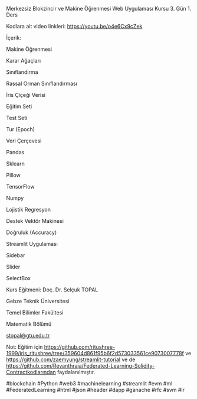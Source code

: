 Merkezsiz Blokzincir ve Makine Öğrenmesi Web Uygulaması Kursu 3. Gün 1. Ders

Kodlara ait video linkleri: https://youtu.be/o4e6Cx9cZek


İçerik:

Makine Öğrenmesi

Karar Ağaçları

Sınıflandırma

Rassal Orman Sınıflandırması

İris Çiçeği Verisi

Eğitim Seti

Test Seti

Tur (Epoch)

Veri Çerçevesi

Pandas

Sklearn

Pillow 

TensorFlow

Numpy

Lojistik Regresyon

Destek Vektör Makinesi

Doğruluk (Accuracy)

Streamlit Uygulaması

Sidebar

Slider

SelectBox


Kurs Eğitmeni: Doç. Dr. Selçuk TOPAL

Gebze Teknik Üniversitesi

Temel Bilimler Fakültesi

Matematik Bölümü

stopal@gtu.edu.tr 

Not: Eğitim için https://github.com/ritushree-1999/iris_ritushree/tree/359604d861f95b6f2d573033561ce9073007778f ve https://github.com/zaemyung/streamlit-tutorial ve de https://github.com/Revanthraja/Federated-Learning-Solidity-Contractkodlarından faydalanılmıştır.

#blockchain #Python #web3 #machinelearning #streamlit #evm #ml #FederatedLearning  #html #json #header #dapp #ganache #rfc #svm #lr
